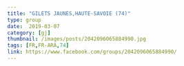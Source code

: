 ```yaml
---
title: "GILETS JAUNES,HAUTE-SAVOIE (74)"
type: group
date:  2019-03-07
category: [gj]
thumbnail: /images/posts/2042096065884990.jpg
tags: [FR,FR-ARA,74]
link: https://www.facebook.com/groups/2042096065884990/
---
```

